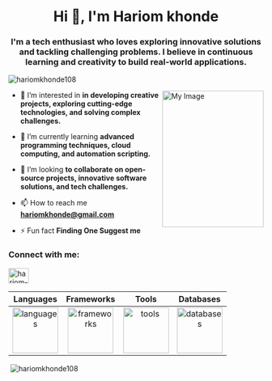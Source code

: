 <h1 align="center">Hi 👋, I'm Hariom khonde</h1>
<h3 align="center">I'm a tech enthusiast who loves exploring innovative solutions and tackling challenging problems. I believe in continuous learning and creativity to build real-world applications.</h3>

<p align="left"> <img src="https://komarev.com/ghpvc/?username=hariomkhonde108&label=Profile%20views&color=0e75b6&style=flat" alt="hariomkhonde108" /> </p>
<img align="right" src="https://drive.google.com/uc?export=view&id=1tD0cbRxuFdTyNgZ2d6ARVnkyPu-Pw5ss" alt="My Image"height="270" width="200"/>



- 👀 I’m interested in **in developing creative projects, exploring cutting-edge technologies, and solving complex challenges.**

- 🌱 I’m currently learning **advanced programming techniques, cloud computing, and automation scripting.**

- 💞️ I’m looking **to collaborate on open-source projects, innovative software solutions, and tech challenges.**

- 📫 How to reach me **hariomkhonde@gmail.com**

- ⚡ Fun fact **Finding One Suggest me**

<h3 align="left">Connect with me:</h3>
<p align="left">
  <a href="https://www.linkedin.com/in/hariom-khonde" target="_blank">
    <img align="center" src="https://raw.githubusercontent.com/rahuldkjain/github-profile-readme-generator/master/src/images/icons/Social/linked-in-alt.svg" alt="hariom-khonde" height="30" width="40" />
  </a>
</p>


| Languages | Frameworks | Tools |  Databases | 
|:---------:|:------------------:|:---:|:---------:|
| <img src="https://skillicons.dev/icons?i=c,cpp,python,javascript,matlab,html,css&perline=4" alt="languages" height="90"/> | <img src="https://skillicons.dev/icons?i=react,tailwind,vite,express,nextjs,bootstrap,notion&perline=5" alt="frameworks" height="90"/> | <img src="https://skillicons.dev/icons?i=postman,docker,github,git,bash,kali,figma,linux&perline=4" alt="tools" height="90"/>| <img src="https://skillicons.dev/icons?i=mongo,mysql&perline=2" alt="databases" height="90"/> |

<p>&nbsp;<img align="center" src="https://github-readme-stats.vercel.app/api?username=hariomkhonde108&show_icons=true&locale=en" alt="hariomkhonde108" /></p>
